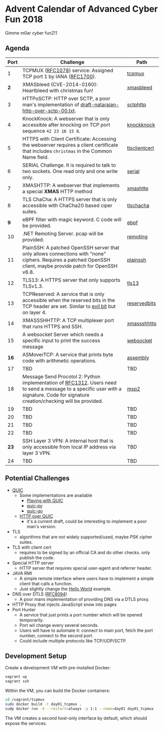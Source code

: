 # Advent Calendar of Advanced Cyber Fun 2018
Gimme m0ar cyber funZ!1

## Agenda

| Port | Challenge | Path |
| ---- | --------- | ---- |
| 1    | TCPMUX ([RFC1078](https://tools.ietf.org/html/rfc1078)) service: Assigned TCP port 1 by IANA ([RFC1700](https://tools.ietf.org/html/rfc1700)). | [tcpmux](tcpmux) 
| **2**    | XMASbleed (CVE-2014-0160): Heartbleed with christmas fun! | [xmasbleed](xmasbleed)
| 3    | HTTPoSCTP: HTTP over SCTP, a poor man's implementation of [draft-natarajan-http-over-sctp-00.txt](https://tools.ietf.org/html/draft-natarajan-http-over-sctp-00). | [sctphttp](sctphttp)
| 4    | KnockKnock: A webserver that is only accessible after knocking on TCP port sequence `42 23 16 15 8`. | [knockknock](knockknock)
| 5    | HTTPS with Client Certificate: Accessing the webserver requires a client certificate that includes `christmas` in the Common Name field. | [tlsclientcert](tlsclientcert)
| 6    | SERIAL Challenge. It is required to talk to two sockets. One read only and one write only. | [serial](serial)
| 7    | XMASHTTP: A webserver that implements a special **XMAS** HTTP method | [xmashttp](xmashttp)
| 8    | TLS ChaCha: A HTTPS server that is only accessible with ChaCha20 based ciper suites. | [tlschacha](tlschacha)
| **9**    | eBPF filter with magic keyword. C code will be provided. | [ebpf](ebpf)
| 10   | .NET Remoting Server. pcap will be provided. | [remoting](remoting)
| 11   | PlainSSH: A patched OpenSSH server that only allows connections with "none" ciphers. Requires a patched OpenSSH client, maybe provide patch for OpenSSH v6.8. | [plainssh](plainssh)
| 12   | TLS13: A HTTPS server that only supports TLSv1.3. | [tls13](tls13)
| 13   | TCPReserved: A service that is only accessible when the reserved bits in the TCP header are set. Similar to [evil bit](https://blog.benjojo.co.uk/post/evil-bit-RFC3514-real-world-usage) but on layer 4. | [reservedbits](reservedbits)
| 14   | XMASSSHHTTP: A TCP multiplexer port that runs HTTPS and SSH. | [xmassshhttp](xmassshhttp)
| 15   | A websocket Server which needs a specific input to print the success message | [websocket](websocket)
| **16**   | ASMoverTCP: A service that prints byte code with arithmetic operations. | [assembly](assembly)
| 17   | TBD | TBD
| 18   | Message Send Procotol 2: Python implementation of [RFC1312](https://tools.ietf.org/html/rfc1312). Users need to send a message to a specific user with a signature. Code for signature creation/checking will be provided. | [msp2](msp2)
| 19   | TBD | TBD
| 20   | TBD | TBD
| 21   | TBD | TBD
| 22   | TBD | TBD
| **23**   | SSH Layer 3 VPN: A internal host that is only accessible from local IP address via layer 3 VPN. | TBD
| 24   | TBD | TBD

## Potential Challenges

* [QUIC](https://ma.ttias.be/googles-quic-protocol-moving-web-tcp-udp/)
    * Some implementations are available
        * [Playing with QUIC](https://www.chromium.org/quic/playing-with-quic)
        * [quic-py](https://github.com/ZhukovAlexander/quic-py)
        * [quic-go](https://github.com/lucas-clemente/quic-go)
    * [HTTP over QUIC](https://tools.ietf.org/html/draft-ietf-quic-http-03)
        * it's a current draft, could be interesting to implement a poor man's version.
* TLS
    * algorithms that are not widely supported/used, maybe PSK cipher suites.
* TLS with client cert
    * requires to be signed by an official CA and do other checks. only publish the code.
* Special HTTP server
    * HTTP server that requires special user-agent and referrer header.
* JAVA RMI
    * A simple remote interface where users have to implement a simple client that calls a function.
    * Just slightly change the [Hello World](https://docs.oracle.com/javase/8/docs/technotes/guides/rmi/hello/hello-world.html) example.
* DNS over DTLS ([RFC8094](https://tools.ietf.org/html/rfc8094))
    * A poor mans implementation of providing DNS via a DTLS proxy.
* HTTP Proxy that injects JavaScript snow into pages
* Port Hunter
    * A service that just prints a port number which will be opened temporarily.
    * Port wil change every several seconds.
    * Users will have to automate it: connect to main port, fetch the port number, connect to the second port.
    * Could include multiple protocols like TCP/UDP/SCTP.

## Development Setup

Create a development VM with pre-installed Docker:

```bash
vagrant up
vagrant ssh
```

Within the VM, you can build the Docker containers:

```bash
cd /vagrant/tcpmux
sudo docker build -t day01_tcpmux .
sudp docker run -d --restart=always -p 1:1 --name=day01 day01_tcpmux
```

The VM creates a second host-only interface by default, which should expose the services.
